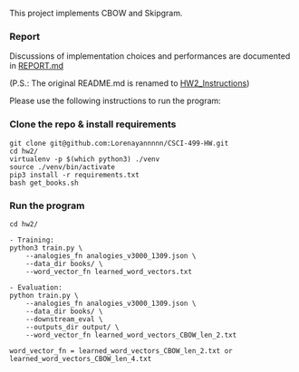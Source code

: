 This project implements CBOW and Skipgram.

### Report
Discussions of implementation choices and performances are documented in [REPORT.md](REPORT.md)

(P.S.: The original README.md is renamed to [HW2_Instructions](HW2_Instructions.md))

Please use the following instructions to run the program:
### Clone the repo & install requirements
```
git clone git@github.com:Lorenayannnnn/CSCI-499-HW.git
cd hw2/
virtualenv -p $(which python3) ./venv
source ./venv/bin/activate
pip3 install -r requirements.txt
bash get_books.sh
```

### Run the program
```
cd hw2/

- Training:
python3 train.py \
    --analogies_fn analogies_v3000_1309.json \
    --data_dir books/ \
    --word_vector_fn learned_word_vectors.txt

- Evaluation:
python train.py \
    --analogies_fn analogies_v3000_1309.json \
    --data_dir books/ \
    --downstream_eval \
    --outputs_dir output/ \
    --word_vector_fn learned_word_vectors_CBOW_len_2.txt

word_vector_fn = learned_word_vectors_CBOW_len_2.txt or learned_word_vectors_CBOW_len_4.txt
```